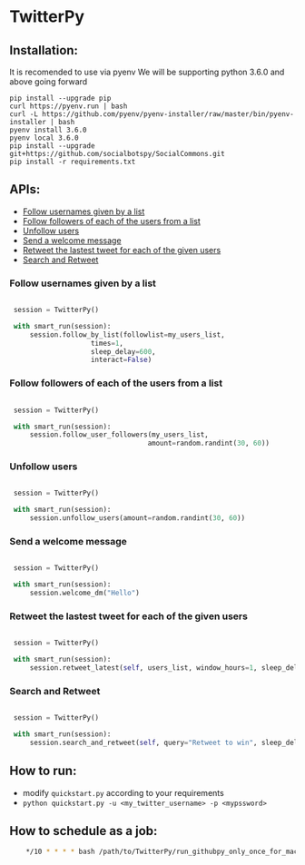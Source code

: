 # TwitterPy


## Installation:
It is recomended to use via pyenv We will be supporting python 3.6.0 and above going forward

```
pip install --upgrade pip
curl https://pyenv.run | bash
curl -L https://github.com/pyenv/pyenv-installer/raw/master/bin/pyenv-installer | bash
pyenv install 3.6.0
pyenv local 3.6.0
pip install --upgrade git+https://github.com/socialbotspy/SocialCommons.git
pip install -r requirements.txt
```

##  APIs:
  - [Follow usernames given by a list](#Follow-usernames-given-by-a-list)
  - [Follow followers of each of the users from a list](#Follow-followers-of-each-of-the-users-from-a-list)
  - [Unfollow users](#Unfollow-users)
  - [Send a welcome message](#Send-a-welcome-message)
  - [Retweet the lastest tweet for each of the given users](#Retweet-the-lastest-tweet-for-each-of-the-given-users)
  - [Search and Retweet](#Search-and-Retweet)

### Follow usernames given by a list
 
```python

 session = TwitterPy()

 with smart_run(session):
     session.follow_by_list(followlist=my_users_list, 
                    times=1, 
                    sleep_delay=600, 
                    interact=False)
 ```

### Follow followers of each of the users from a list

```python

 session = TwitterPy()

 with smart_run(session):
     session.follow_user_followers(my_users_list,
                                  amount=random.randint(30, 60))
 ```
 
### Unfollow users

```python

 session = TwitterPy()

 with smart_run(session):
     session.unfollow_users(amount=random.randint(30, 60))
 ```
 
### Send a welcome message

```python

 session = TwitterPy()

 with smart_run(session):
     session.welcome_dm("Hello")
 ```


### Retweet the lastest tweet for each of the given users

```python

 session = TwitterPy()

 with smart_run(session):
     session.retweet_latest(self, users_list, window_hours=1, sleep_delay=2)
 ```


### Search and Retweet

```python

 session = TwitterPy()

 with smart_run(session):
     session.search_and_retweet(self, query="Retweet to win", sleep_delay=2)
 ```
 
## How to run:

 -  modify `quickstart.py` according to your requirements
 -  `python quickstart.py -u <my_twitter_username> -p <mypssword>`


## How to schedule as a job:

```bash
    */10 * * * * bash /path/to/TwitterPy/run_githubpy_only_once_for_mac.sh /path/to/TwitterPy/quickstart.py $USERNAME $PASSWORD
```

